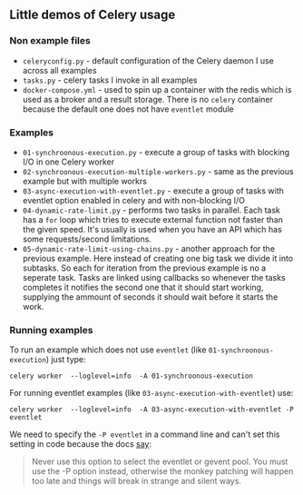 ## Little demos of Celery usage

### Non example files
* `celeryconfig.py` - default configuration of the Celery daemon I use across all examples
* `tasks.py` - celery tasks I invoke in all examples
* `docker-compose.yml` - used to spin up a container with the redis which is used as a broker and a result storage. There is no `celery` container because the default one does not have `eventlet` module

### Examples
* `01-synchroonous-execution.py` - execute a group of tasks with blocking I/O in one Celery worker 
* `02-synchroonous-execution-multiple-workers.py` - same as the previous example but with multiple workrs
* `03-async-execution-with-eventlet.py` - execute a group of tasks with eventlet option enabled in celery and with non-blocking I/O
* `04-dynamic-rate-limit.py` - performs two tasks in parallel. Each task has a `for` loop which tries to execute external function not faster than the given speed. It's usually is used when you have an API which has some requests/second limitations.
* `05-dynamic-rate-limit-using-chains.py` - another approach for the previous example. Here instead of creating one big task we divide it into subtasks. So each for iteration from the previous example is no a seperate task. Tasks are linked using callbacks so whenever the tasks completes it notifies the second one that it should start working, supplying the ammount of seconds it should wait before it starts the work.


### Running examples

To run an example which does not use `eventlet` (like `01-synchroonous-execution`) just type:

	celery worker  --loglevel=info  -A 01-synchroonous-execution

For running eventlet examples (like `03-async-execution-with-eventlet`) use:

	celery worker  --loglevel=info  -A 03-async-execution-with-eventlet -P eventlet

We need to specify the `-P eventlet` in a command line and can't set this setting in code because the docs [say](https://celery.readthedocs.org/en/latest/configuration.html#celeryd-pool):

> Never use this option to select the eventlet or gevent pool. You must use the -P option instead, otherwise the monkey patching will happen too late and things will break in strange and silent ways.
